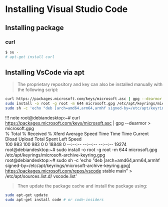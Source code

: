 # Installing Visual Studio Code

## Installing package

### curl

```bash
$ su -
# apt-get install curl
```

## Installing VsCode via apt

> The proprietary repository and key can also be installed manually with the following script:

```bash
curl https://packages.microsoft.com/keys/microsoft.asc | gpg --dearmor > microsoft.gpg
sudo install -o root -g root -m 644 microsoft.gpg /etc/apt/keyrings/microsoft-archive-keyring.gpg
sudo sh -c 'echo "deb [arch=amd64,arm64,armhf signed-by=/etc/apt/keyrings/microsoft-archive-keyring.gpg] https://packages.microsoft.com/repos/vscode stable main" > /etc/apt/sources.list.d/vscode.list'
```

!!! note
    root@debiandesktop:~# curl https://packages.microsoft.com/keys/microsoft.asc | gpg --dearmor > microsoft.gpg  
      % Total    % Received % Xferd  Average Speed   Time    Time     Time  Current  
                                     Dload  Upload   Total   Spent    Left  Speed  
    100   983  100   983    0     0  18848      0 --:--:-- --:--:-- --:--:-- 19274  
    root@debiandesktop:~# sudo install -o root -g root -m 644 microsoft.gpg /etc/apt/keyrings/microsoft-archive-keyring.gpg  
    root@debiandesktop:~# sudo sh -c 'echo "deb [arch=amd64,arm64,armhf signed-by=/etc/apt/keyrings/microsoft-archive-keyring.gpg] https://packages.microsoft.com/repos/vscode stable main" > /etc/apt/sources.list.d/    vscode.list'


> Then update the package cache and install the package using:

```bash
sudo apt-get update
sudo apt-get install code # or code-insiders
```